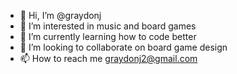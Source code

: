 - 👋 Hi, I’m @graydonj
- 👀 I’m interested in music and board games
- 🌱 I’m currently learning how to code better
- 💞️ I’m looking to collaborate on board game design
- 📫 How to reach me graydonj2@gmail.com

<!---
graydonj/graydonj is a ✨ special ✨ repository because its `README.md` (this file) appears on your GitHub profile.
You can click the Preview link to take a look at your changes.
--->
